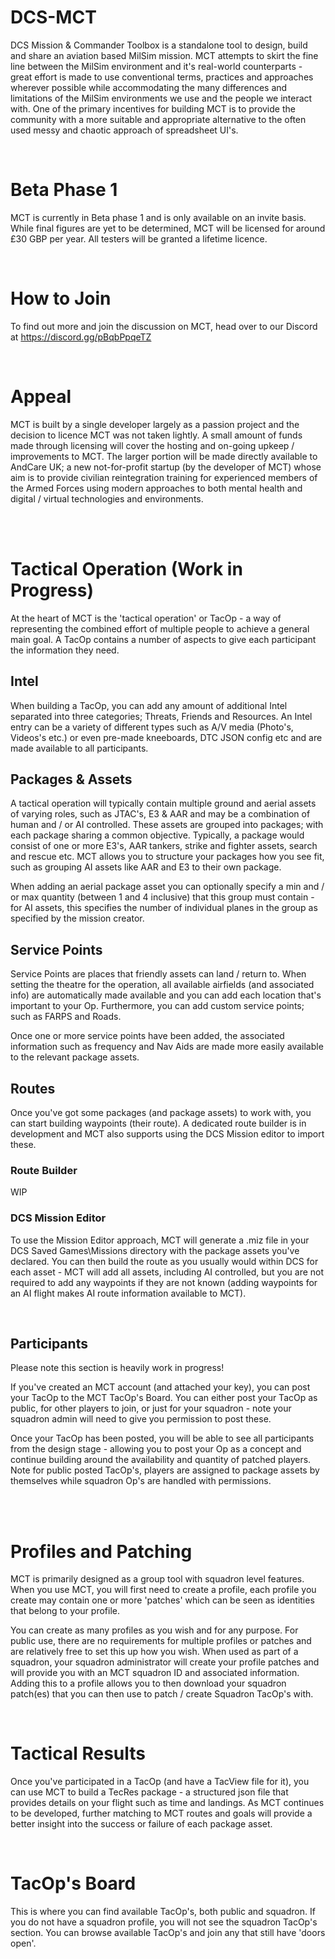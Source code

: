 # DCS-MCT
DCS Mission & Commander Toolbox is a standalone tool to design, build and share an aviation based MilSim mission.  MCT attempts to skirt the fine line between the MilSim environment and it's real-world counterparts - great effort is made to use conventional terms, practices and approaches wherever possible while accommodating the many differences and limitations of the MilSim environments we use and the people we interact with.  One of the primary incentives for building MCT is to provide the community with a more suitable and appropriate alternative to the often used messy and chaotic approach of spreadsheet UI's.

<br />

# Beta Phase 1
MCT is currently in Beta phase 1 and is only available on an invite basis.  While final figures are yet to be determined, MCT will be licensed for around £30 GBP per year.  All testers will be granted a lifetime licence.

<br />

# How to Join
To find out more and join the discussion on MCT, head over to our Discord at https://discord.gg/pBqbPpqeTZ

<br />

# Appeal
MCT is built by a single developer largely as a passion project and the decision to licence MCT was not taken lightly.  A small amount of funds made through licensing will cover the hosting and on-going upkeep / improvements to MCT.  The larger portion will be made directly available to AndCare UK; a new not-for-profit startup (by the developer of MCT) whose aim is to provide civilian reintegration training for experienced members of the Armed Forces using modern approaches to both mental health and digital / virtual technologies and environments.


<br /> <br />

# Tactical Operation (Work in Progress)
At the heart of MCT is the 'tactical operation' or TacOp - a way of representing the combined effort of multiple people to achieve a general main goal.  A TacOp contains a number of aspects to give each participant the information they need.

## Intel
When building a TacOp, you can add any amount of additional Intel separated into three categories; Threats, Friends and Resources.  An Intel entry can be a variety of different types such as A/V media (Photo's, Videos's etc.) or even pre-made kneeboards, DTC JSON config etc and are made available to all participants.

## Packages & Assets
A tactical operation will typically contain multiple ground and aerial assets of varying roles, such as JTAC's, E3 & AAR and may be a combination of human and / or AI controlled.  These assets are grouped into packages; with each package sharing a common objective.  Typically, a package would consist of one or more E3's, AAR tankers, strike and fighter assets, search and rescue etc.  MCT allows you to structure your packages how you see fit, such as grouping AI assets like AAR and E3 to their own package.

When adding an aerial package asset you can optionally specify a min and / or max quantity (between 1 and 4 inclusive) that this group must contain - for AI assets, this specifies the number of individual planes in the group as specified by the mission creator.

## Service Points
Service Points are places that friendly assets can land / return to.  When setting the theatre for the operation, all available airfields (and associated info) are automatically made available and you can add each location that's important to your Op.  Furthermore, you can add custom service points; such as FARPS and Roads.

Once one or more service points have been added, the associated information such as frequency and Nav Aids are made more easily available to the relevant package assets.

## Routes
Once you've got some packages (and package assets) to work with, you can start building waypoints (their route).  A dedicated route builder is in development and MCT also supports using the DCS Mission editor to import these.

### Route Builder
WIP

### DCS Mission Editor
To use the Mission Editor approach, MCT will generate a .miz file in your DCS Saved Games\Missions directory with the package assets you've declared.  You can then build the route as you usually would within DCS for each asset - MCT will add all assets, including AI controlled, but you are not required to add any waypoints if they are not known (adding waypoints for an AI flight makes AI route information available to MCT).

<br />

## Participants
Please note this section is heavily work in progress!

If you've created an MCT account (and attached your key), you can post your TacOp to the MCT TacOp's Board.  You can either post your TacOp as public, for other players to join, or just for your squadron - note your squadron admin will need to give you permission to post these.

Once your TacOp has been posted, you will be able to see all participants from the design stage - allowing you to post your Op as a concept and continue building around the availability and quantity of patched players.  Note for public posted TacOp's, players are assigned to package assets by themselves while squadron Op's are handled with permissions.

<br /> <br />

# Profiles and Patching
MCT is primarily designed as a group tool with squadron level features.  When you use MCT, you will first need to create a profile, each profile you create may contain one or more 'patches' which can be seen as identities that belong to your profile.

You can create as many profiles as you wish and for any purpose.  For public use, there are no requirements for multiple profiles or patches and are relatively free to set this up how you wish.  When used as part of a squadron, your squadron administrator will create your profile patches and will provide you with an MCT squadron ID and associated information.  Adding this to a profile allows you to then download your squadron patch(es) that you can then use to patch / create Squadron TacOp's with.

<br />

# Tactical Results
Once you've participated in a TacOp (and have a TacView file for it), you can use MCT to build a TecRes package - a structured json file that provides details on your flight such as time and landings.  As MCT continues to be developed, further matching to MCT routes and goals will provide a better insight into the success or failure of each package asset. 

<br />

# TacOp's Board
This is where you can find available TacOp's, both public and squadron.  If you do not have a squadron profile, you will not see the squadron TacOp's section.  You can browse available TacOp's and join any that still have 'doors open'.
